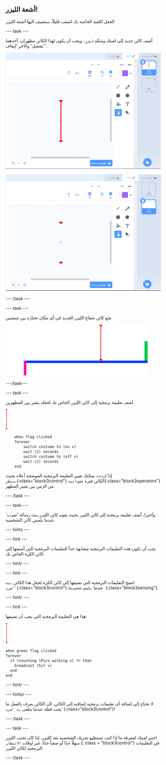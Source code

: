 ## أشعة الليزر!

لجعل اللعبة الخاصة بك اصعب قليلاً، ستضيف اليها أشعة الليزر!

\--- task \---

أضف كائن جديد إلى لعبتك وسَمِّهِ `ليزر`. ويجب أن يكون لهذا الكائن مظهران، أحدهما 'تشغيل' والآخر 'إيقاف'.

![لقطة الشاشة](images/dodge-lasers-costume1.png)

![لقطة الشاشة](images/dodge-lasers-costume2.png)

\--- /task \---

\--- task \---

ضَع كائن شعاع الليزر الجديد في أي مكان تختاره بين منصتين.

![لقطة الشاشة](images/dodge-lasers-position.png)

\---/task\---

\--- task \---

أضف تعليمة برمجية إلى كائن الليزر الخاص بك لجعله يتغير بين المظهرين.

![كائن الليزر](images/laser_sprite.png)

```blocks3
    when flag clicked
    forever
        switch costume to (on v)
        wait (2) seconds
        switch costume to (off v)
        wait (2) seconds
    end
```

إذا اردت، يمكنك تغيير التعليمة البرمجية الموضحة أعلاه بحيث `ينتظر`{:class="block3control"} الكائن فترة `عشوائية`{:class="block3operators"} من الزمن بين تغيير المظهر.

\--- /task \---

\--- task \---

وأخيرا، أضف تعليمة برمجية إلى كائن الليزر بحيث يقوم كائن الليزر ببث رسالة 'ضرب' عندما يلمس كائن الشخصية.

\--- hints \---

\--- hint \---

يجب أن تكون هذه التعليمات البرمجية مشابهة جداً للتعليمات البرمجية التي أضفتها إلى كائن الكرة الخاص بك.

\--- hint/ \---

\--- hint \---

انسخ التعليمات البرمجية التي تضيفها إلى كائن الكرة لجعل هذا الكائن `يبث 'ضرب'`{:class="block3control"} عندما `يلمس شخصيتك `{:class="block3sensing"}.

\--- hint/ \---

\--- hint \---

هذا هي التعليمة البرمجية التي يجب أن تضيفها:

![كائن الليزر](images/laser_sprite.png)

```blocks3
when green flag clicked
forever 
  if <touching (Pico walking v) ?> then 
    broadcast (hit v)
  end
end
```

\--- hint/ \---

\--- hints/ \---

لا تحتاج إلى إضافة أي تعليمات برمجية إضافية إلى الكائن، لأن الكائن يعرف بالفعل ما يجب فعله عندما يتلقى `بث 'ضرب'`{:class="block3control"}!

\--- /task \---

\--- task \---

اختبر لعبتك لمعرفة ما إذا كنت تستطيع تحريك الشخصية بعد الليزر. إذا كان تجنب الليزر سهلًا جدًا أو صعباً جدًا، غير اوقات ` الانتظار ` {: class = "block3control"} في التعليمات البرمجية لكائن الليزر.

\--- /task \---